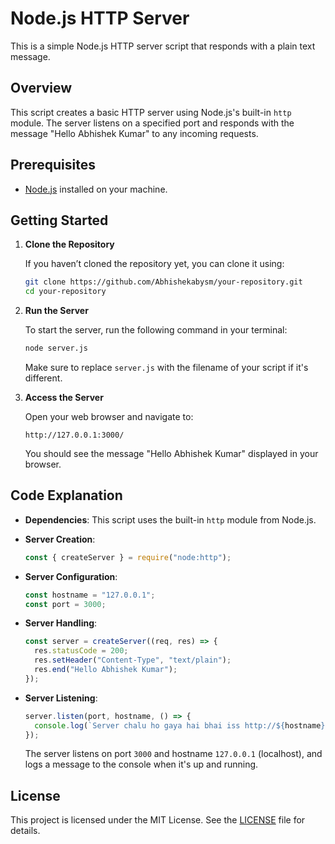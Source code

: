 # Node.js HTTP Server

This is a simple Node.js HTTP server script that responds with a plain text message.

## Overview

This script creates a basic HTTP server using Node.js's built-in `http` module. The server listens on a specified port and responds with the message "Hello Abhishek Kumar" to any incoming requests.

## Prerequisites

- [Node.js](https://nodejs.org/) installed on your machine.

## Getting Started

1. **Clone the Repository**

   If you haven’t cloned the repository yet, you can clone it using:

   ```bash
   git clone https://github.com/Abhishekabysm/your-repository.git
   cd your-repository
   ```

2. **Run the Server**

   To start the server, run the following command in your terminal:

   ```bash
   node server.js
   ```

   Make sure to replace `server.js` with the filename of your script if it's different.

3. **Access the Server**

   Open your web browser and navigate to:

   ```
   http://127.0.0.1:3000/
   ```

   You should see the message "Hello Abhishek Kumar" displayed in your browser.

## Code Explanation

- **Dependencies**: This script uses the built-in `http` module from Node.js.
  
- **Server Creation**:
  ```javascript
  const { createServer } = require("node:http");
  ```

- **Server Configuration**:
  ```javascript
  const hostname = "127.0.0.1";
  const port = 3000;
  ```

- **Server Handling**:
  ```javascript
  const server = createServer((req, res) => {
    res.statusCode = 200;
    res.setHeader("Content-Type", "text/plain");
    res.end("Hello Abhishek Kumar");
  });
  ```

- **Server Listening**:
  ```javascript
  server.listen(port, hostname, () => {
    console.log(`Server chalu ho gaya hai bhai iss http://${hostname}:${port}/ par`);
  });
  ```

  The server listens on port `3000` and hostname `127.0.0.1` (localhost), and logs a message to the console when it's up and running.

## License

This project is licensed under the MIT License. See the [LICENSE](LICENSE) file for details.

